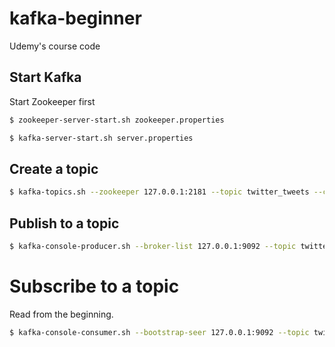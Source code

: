 # kafka-beginner
Udemy's course code

## Start Kafka

Start Zookeeper first

```bash
$ zookeeper-server-start.sh zookeeper.properties
```

```bash
$ kafka-server-start.sh server.properties
```

## Create a topic

```bash
$ kafka-topics.sh --zookeeper 127.0.0.1:2181 --topic twitter_tweets --create --partitions 3 --replication-factor 1
```

## Publish to a topic

```bash
$ kafka-console-producer.sh --broker-list 127.0.0.1:9092 --topic twitter_tweets
```

# Subscribe to a topic

Read from the beginning.

```bash
$ kafka-console-consumer.sh --bootstrap-seer 127.0.0.1:9092 --topic twitter_tweets --from-beginning
```


